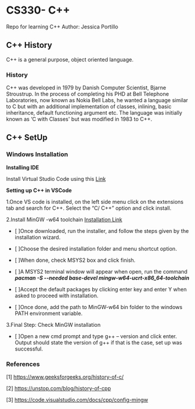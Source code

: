 # CS330- C++ 
Repo for learning C++ 
Author: Jessica Portillo 

## C++ History 
C++ is a general purpose, object oriented language. 
### History 
C++ was developed in 1979 by Danish Computer Scientist, Bjarne Stroustrup. In the process of completing his PHD at Bell Telephone Laboratories, now known as Nokia Bell  Labs, he wanted a language similar to C but with an additional implementation of classes, inlining, basic inheritance, default functioning argument etc. The language was initially known as ‘C with Classes' but was modified in 1983 to C++. 

## C++ SetUp
### Windows Installation 
**Installing IDE**


Install Virtual Studio Code using this [Link ](https://code.visualstudio.com/download
)

**Setting up  C++ in VSCode**

1.Once VS code is installed, on the left side menu click on the extensions tab and search for C++. 
Select the “C/ C++” option and click install. 

2.Install MinGW -w64 toolchain
[Installation Link](https://github.com/msys2/msys2-installer/releases/download/2023-05-26/msys2-x86_64-20230526.exe)

- [ ]Once downloaded, run the installer, and follow the steps given by the installation wizard.
- [ ]Choose the desired installation folder and menu shortcut option.
- [ ]When done, check MSYS2 box and click finish. 
- [ ]A MSYS2 terminal window will appear when open, run the command 
_**pacman -S --needed base-devel mingw-w64-ucrt-x86_64-toolchain**_
- [ ]Accept the default packages by clicking enter key and enter Y when asked to proceed with installation. 

- [ ]Once done, add the path to MinGW-w64 bin folder to the windows PATH environment variable. 

3.Final Step: Check MinGW installation 
- [ ]Open a new cmd prompt and type g++ – version and click enter. 
Output should state the version of g++ if that is the case, set up was successful. 



### References
[1] https://www.geeksforgeeks.org/history-of-c/


[2] https://unstop.com/blog/history-of-cpp


[3] https://code.visualstudio.com/docs/cpp/config-mingw
